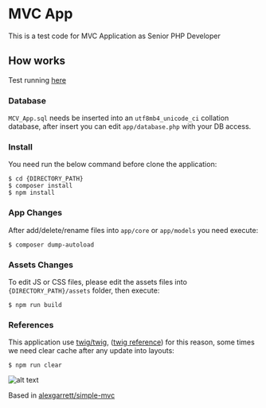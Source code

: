 MVC App
==========

This is a test code for MVC Application as Senior PHP Developer

## How works

Test running [here](http://52.36.70.7/)

### Database
`MCV_App.sql` needs be inserted into an `utf8mb4_unicode_ci` collation database, after insert you can edit `app/database.php` with your DB access.

### Install
You need run the below command before clone the application:

```console
$ cd {DIRECTORY_PATH}
$ composer install
$ npm install
```

### App Changes
After add/delete/rename files into `app/core` or `app/models` you need execute:
```console
$ composer dump-autoload
```

### Assets Changes
To edit JS or CSS files, please edit the assets files into `{DIRECTORY_PATH}/assets` folder, then execute:
```console
$ npm run build
```

### References
This application use [twig/twig](https://packagist.org/packages/twig/twig), ([twig reference](https://github.com/vito/chyrp/wiki/Twig-Reference)) for this reason, some times we need clear cache after any update into layouts:
```console
$ npm run clear
```
![alt text](http://52.36.70.7/assets/diagrama.jpg)

Based in [alexgarrett/simple-mvc](https://github.com/alexgarrett/simple-mvc)
